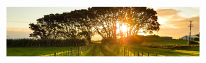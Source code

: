 ![werner-sevenster-JuP0ZG0UNi0-unsplash.jpg](https://github.com/jon-shipley/jon-shipley/raw/master/assets/werner-sevenster-JuP0ZG0UNi0-unsplash.jpg)
